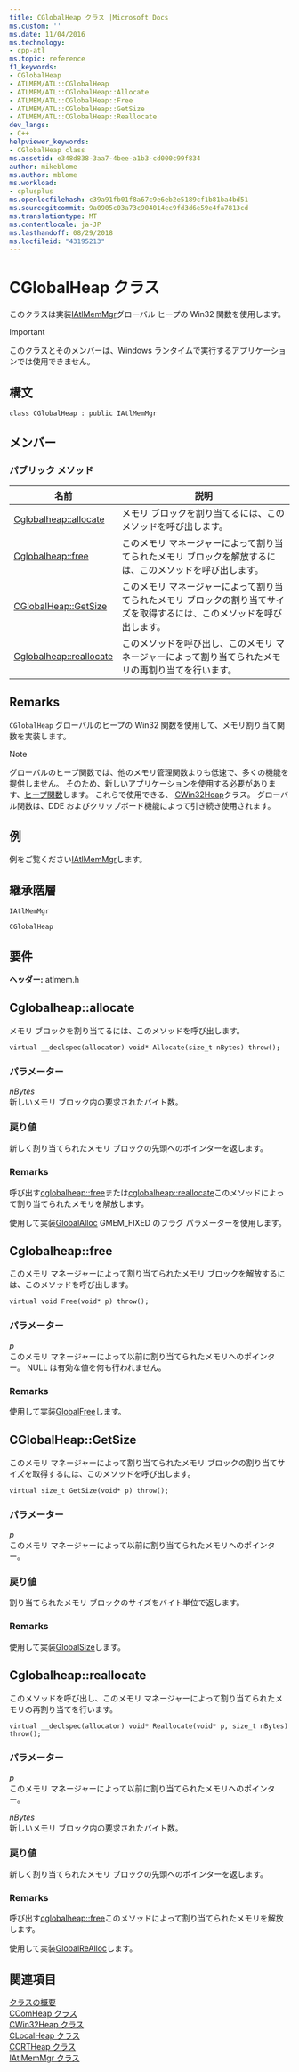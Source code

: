 ```yaml
---
title: CGlobalHeap クラス |Microsoft Docs
ms.custom: ''
ms.date: 11/04/2016
ms.technology:
- cpp-atl
ms.topic: reference
f1_keywords:
- CGlobalHeap
- ATLMEM/ATL::CGlobalHeap
- ATLMEM/ATL::CGlobalHeap::Allocate
- ATLMEM/ATL::CGlobalHeap::Free
- ATLMEM/ATL::CGlobalHeap::GetSize
- ATLMEM/ATL::CGlobalHeap::Reallocate
dev_langs:
- C++
helpviewer_keywords:
- CGlobalHeap class
ms.assetid: e348d838-3aa7-4bee-a1b3-cd000c99f834
author: mikeblome
ms.author: mblome
ms.workload:
- cplusplus
ms.openlocfilehash: c39a91fb01f8a67c9e6eb2e5189cf1b81ba4bd51
ms.sourcegitcommit: 9a0905c03a73c904014ec9fd3d6e59e4fa7813cd
ms.translationtype: MT
ms.contentlocale: ja-JP
ms.lasthandoff: 08/29/2018
ms.locfileid: "43195213"
---
```

# <a name="cglobalheap-class"></a>CGlobalHeap クラス
このクラスは実装[IAtlMemMgr](../../atl/reference/iatlmemmgr-class.md)グローバル ヒープの Win32 関数を使用します。  
  
> [!IMPORTANT]
>  このクラスとそのメンバーは、Windows ランタイムで実行するアプリケーションでは使用できません。  
  
## <a name="syntax"></a>構文  
  
```
class CGlobalHeap : public IAtlMemMgr
```  
  
## <a name="members"></a>メンバー  
  
### <a name="public-methods"></a>パブリック メソッド  
  
|名前|説明|  
|----------|-----------------|  
|[Cglobalheap::allocate](#allocate)|メモリ ブロックを割り当てるには、このメソッドを呼び出します。|  
|[Cglobalheap::free](#free)|このメモリ マネージャーによって割り当てられたメモリ ブロックを解放するには、このメソッドを呼び出します。|  
|[CGlobalHeap::GetSize](#getsize)|このメモリ マネージャーによって割り当てられたメモリ ブロックの割り当てサイズを取得するには、このメソッドを呼び出します。|  
|[Cglobalheap::reallocate](#reallocate)|このメソッドを呼び出し、このメモリ マネージャーによって割り当てられたメモリの再割り当てを行います。|  
  
## <a name="remarks"></a>Remarks  
 `CGlobalHeap` グローバルのヒープの Win32 関数を使用して、メモリ割り当て関数を実装します。  
  
> [!NOTE]
>  グローバルのヒープ関数では、他のメモリ管理関数よりも低速で、多くの機能を提供しません。 そのため、新しいアプリケーションを使用する必要があります、[ヒープ関数](/windows/desktop/Memory/heap-functions)します。 これらで使用できる、 [CWin32Heap](../../atl/reference/cwin32heap-class.md)クラス。 グローバル関数は、DDE およびクリップボード機能によって引き続き使用されます。  
  
## <a name="example"></a>例  
 例をご覧ください[IAtlMemMgr](../../atl/reference/iatlmemmgr-class.md)します。  
  
## <a name="inheritance-hierarchy"></a>継承階層  
 `IAtlMemMgr`  
  
 `CGlobalHeap`  
  
## <a name="requirements"></a>要件  
 **ヘッダー:** atlmem.h  
  
##  <a name="allocate"></a>  Cglobalheap::allocate  
 メモリ ブロックを割り当てるには、このメソッドを呼び出します。  
  
```
virtual __declspec(allocator) void* Allocate(size_t nBytes) throw();
```  
  
### <a name="parameters"></a>パラメーター  
 *nBytes*  
 新しいメモリ ブロック内の要求されたバイト数。  
  
### <a name="return-value"></a>戻り値  
 新しく割り当てられたメモリ ブロックの先頭へのポインターを返します。  
  
### <a name="remarks"></a>Remarks  
 呼び出す[cglobalheap::free](#free)または[cglobalheap::reallocate](#reallocate)このメソッドによって割り当てられたメモリを解放します。  
  
 使用して実装[GlobalAlloc](/windows/desktop/api/winbase/nf-winbase-globalalloc) GMEM_FIXED のフラグ パラメーターを使用します。  
  
##  <a name="free"></a>  Cglobalheap::free  
 このメモリ マネージャーによって割り当てられたメモリ ブロックを解放するには、このメソッドを呼び出します。  
  
```
virtual void Free(void* p) throw();
```  
  
### <a name="parameters"></a>パラメーター  
 *p*  
 このメモリ マネージャーによって以前に割り当てられたメモリへのポインター。 NULL は有効な値を何も行われません。  
  
### <a name="remarks"></a>Remarks  
 使用して実装[GlobalFree](/windows/desktop/api/winbase/nf-winbase-globalfree)します。  
  
##  <a name="getsize"></a>  CGlobalHeap::GetSize  
 このメモリ マネージャーによって割り当てられたメモリ ブロックの割り当てサイズを取得するには、このメソッドを呼び出します。  
  
```
virtual size_t GetSize(void* p) throw();
```  
  
### <a name="parameters"></a>パラメーター  
 *p*  
 このメモリ マネージャーによって以前に割り当てられたメモリへのポインター。  
  
### <a name="return-value"></a>戻り値  
 割り当てられたメモリ ブロックのサイズをバイト単位で返します。  
  
### <a name="remarks"></a>Remarks  
 使用して実装[GlobalSize](/windows/desktop/api/winbase/nf-winbase-globalsize)します。  
  
##  <a name="reallocate"></a>  Cglobalheap::reallocate  
 このメソッドを呼び出し、このメモリ マネージャーによって割り当てられたメモリの再割り当てを行います。  
  
```
virtual __declspec(allocator) void* Reallocate(void* p, size_t nBytes) throw();
```  
  
### <a name="parameters"></a>パラメーター  
 *p*  
 このメモリ マネージャーによって以前に割り当てられたメモリへのポインター。  
  
 *nBytes*  
 新しいメモリ ブロック内の要求されたバイト数。  
  
### <a name="return-value"></a>戻り値  
 新しく割り当てられたメモリ ブロックの先頭へのポインターを返します。  
  
### <a name="remarks"></a>Remarks  
 呼び出す[cglobalheap::free](#free)このメソッドによって割り当てられたメモリを解放します。  
  
 使用して実装[GlobalReAlloc](/windows/desktop/api/winbase/nf-winbase-globalrealloc)します。  
  
## <a name="see-also"></a>関連項目  
 [クラスの概要](../../atl/atl-class-overview.md)   
 [CComHeap クラス](../../atl/reference/ccomheap-class.md)   
 [CWin32Heap クラス](../../atl/reference/cwin32heap-class.md)   
 [CLocalHeap クラス](../../atl/reference/clocalheap-class.md)   
 [CCRTHeap クラス](../../atl/reference/ccrtheap-class.md)   
 [IAtlMemMgr クラス](../../atl/reference/iatlmemmgr-class.md)

